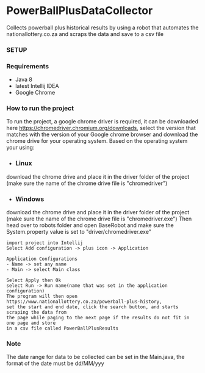 # PowerBallPlusDataCollector
Collects powerball plus historical results by using a robot that automates the nationallottery.co.za and scraps the data and save to a csv file
### SETUP
### Requirements
- Java 8
- latest Intellij IDEA
- Google Chrome
### How to run the project
To run the project, a google chrome driver is required, it can be downloaded here https://chromedriver.chromium.org/downloads, select the version that matches with the version of your Google chrome browser and download the chrome drive for your operating system.
Based on the operating system your using:
- ### Linux  

download the chrome drive and place it in the driver folder of the project (make sure the name of the chrome drive file is "chromedriver")  

- ### Windows  
  
download the chrome drive and place it in the driver folder of the project (make sure the name of the chrome drive file is "chromedriver.exe")
Then head over to robots folder and open BaseRobot and make sure the System.property value is set to "driver/chromedriver.exe"

```
import project into Intellij
Select Add configuration -> plus icon -> Application

Application Configurations
- Name -> set any name
- Main -> select Main class

Select Apply then Ok
select Run -> Run name(name that was set in the application configuration)
The program will then open https://www.nationallottery.co.za/powerball-plus-history, 
set the start and end date, click the search button, and starts scraping the data from 
the page while paging to the next page if the results do not fit in one page and store 
in a csv file called PowerBallPlusResults
```

### Note  
The date range for data to be collected can be set in the Main.java, the format of the date must be dd/MM/yyy
